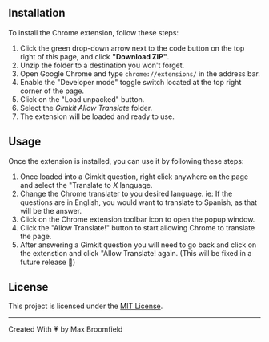 ## Installation

To install the Chrome extension, follow these steps:

1. Click the green drop-down arrow next to the code button on the top right of this page, and click <b>"Download ZIP"</b>.
2. Unzip the folder to a destination you won't forget.
3. Open Google Chrome and type `chrome://extensions/` in the address bar.
4. Enable the "Developer mode" toggle switch located at the top right corner of the page.
5. Click on the "Load unpacked" button.
6. Select the <i>Gimkit Allow Translate</i> folder.
7. The extension will be loaded and ready to use.

## Usage

Once the extension is installed, you can use it by following these steps:

1. Once loaded into a Gimkit question, right click anywhere on the page and select the "Translate to <i>X</i> language.
2. Change the Chrome translater to you desired language. ie: If the questions are in English, you would want to translate to Spanish, as that will be the answer.
3. Click on the Chrome extension toolbar icon to open the popup window.
4. Click the "Allow Translate!" button to start allowing Chrome to translate the page.
5. After answering a Gimkit question you will need to go back and click on the extenstion and click "Allow Translate! again. (This will be fixed in a future release &#129310;)

## License

This project is licensed under the [MIT License](LICENSE).

---

Created With &#128151; by Max Broomfield
